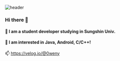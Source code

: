 ![header](https://capsule-render.vercel.app/api?type=wave&color=auto&height=300&section=header&text=0weny&fontSize=70)

### Hi there 👋
#### 🌱 I am a student developer studying in Sungshin Univ.

#### 🙈 I am interested in Java, Android, C/C++!


📫 https://velog.io/@0weny

<!--
**0weny/0weny** is a ✨ _special_ ✨ repository because its `README.md` (this file) appears on your GitHub profile.

Here are some ideas to get you started:

- 🔭 I’m currently working on ...
- 🌱 I’m currently learning ...
- 👯 I’m looking to collaborate on ...
- 🤔 I’m looking for help with ...
- 💬 Ask me about ...
- 📫 How to reach me: ...
- 😄 Pronouns: ...
- ⚡ Fun fact: ...
-->

